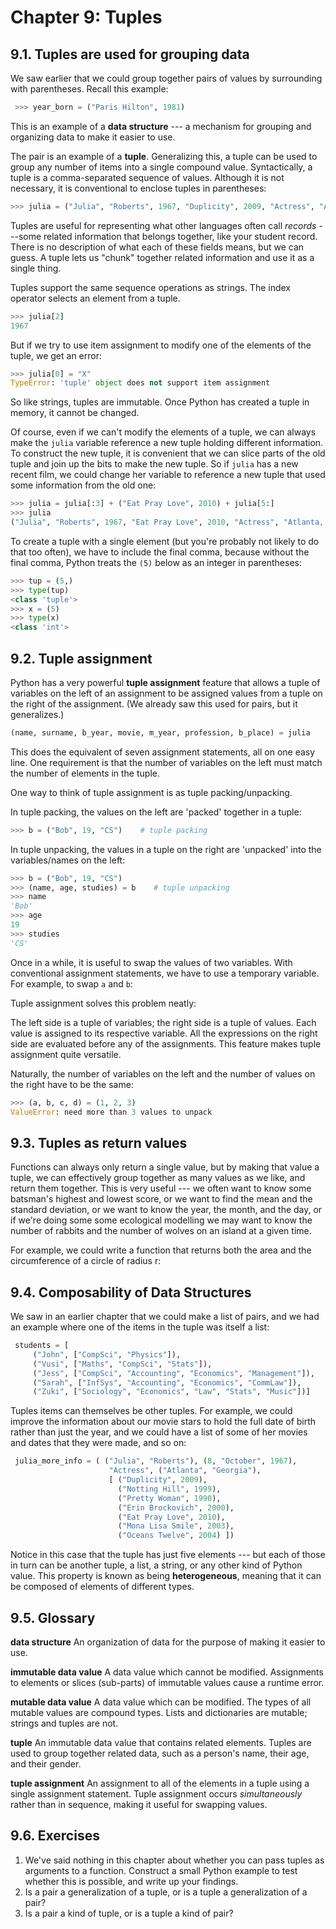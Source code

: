 # Chapter 9: Tuples

## 9.1. Tuples are used for grouping data

We saw earlier that we could group together pairs of values by surrounding with parentheses. Recall this example:

```python
 >>> year_born = ("Paris Hilton", 1981) 
```

This is an example of a **data structure** \-\-- a mechanism for grouping and organizing data to make it easier to use.

The pair is an example of a **tuple**. Generalizing this, a tuple can be used to group any number of items into a single compound value. Syntactically, a tuple is a comma-separated sequence of values. Although it is not necessary, it is conventional to enclose tuples in parentheses:

```python
>>> julia = ("Julia", "Roberts", 1967, "Duplicity", 2009, "Actress", "Atlanta, Georgia")
```

Tuples are useful for representing what other languages often call *records* \-\--some related information that belongs together, like your student record. There is no description of what each of these fields means, but we can guess. A tuple lets us \"chunk\" together related information and use it as a single thing.

Tuples support the same sequence operations as strings. The index operator selects an element from a tuple.

```python
>>> julia[2]
1967
```

But if we try to use item assignment to modify one of the elements of the tuple, we get an error:

```python
>>> julia[0] = "X"
TypeError: 'tuple' object does not support item assignment
```

So like strings, tuples are immutable. Once Python has created a tuple in memory, it cannot be changed.

Of course, even if we can\'t modify the elements of a tuple, we can always make the `julia` variable reference a new tuple holding different information. To construct the new tuple, it is convenient that we can slice parts of the old tuple and join up the bits to make the new tuple. So if `julia` has a new recent film, we could change her variable to
reference a new tuple that used some information from the old one:

```python
>>> julia = julia[:3] + ("Eat Pray Love", 2010) + julia[5:]
>>> julia
("Julia", "Roberts", 1967, "Eat Pray Love", 2010, "Actress", "Atlanta, Georgia")
```

To create a tuple with a single element (but you\'re probably not likely to do that too often), we have to include the final comma, because without the final comma, Python treats the `(5)` below as an integer in parentheses:

```python
>>> tup = (5,)
>>> type(tup)
<class 'tuple'> 
>>> x = (5)
>>> type(x)
<class 'int'>     
```

## 9.2. Tuple assignment

Python has a very powerful **tuple assignment** feature that allows a tuple of variables on the left of an assignment to be assigned values from a tuple on the right of the assignment. (We already saw this used for pairs, but it generalizes.)

```python
(name, surname, b_year, movie, m_year, profession, b_place) = julia
```

This does the equivalent of seven assignment statements, all on one easy line. One requirement is that the number of variables on the left must match the number of elements in the tuple.

One way to think of tuple assignment is as tuple packing/unpacking.

In tuple packing, the values on the left are \'packed\' together in a tuple:

```python
>>> b = ("Bob", 19, "CS")    # tuple packing
```

In tuple unpacking, the values in a tuple on the right are \'unpacked\' into the variables/names on the left:

```python
>>> b = ("Bob", 19, "CS")
>>> (name, age, studies) = b    # tuple unpacking
>>> name
'Bob'
>>> age
19
>>> studies
'CS'
```

Once in a while, it is useful to swap the values of two variables. With conventional assignment statements, we have to use a temporary variable. For example, to swap `a` and `b`:

Tuple assignment solves this problem neatly:

The left side is a tuple of variables; the right side is a tuple of values. Each value is assigned to its respective variable. All the expressions on the right side are evaluated before any of the assignments. This feature makes tuple assignment quite versatile.

Naturally, the number of variables on the left and the number of values on the right have to be the same:

```python
>>> (a, b, c, d) = (1, 2, 3)
ValueError: need more than 3 values to unpack 
```

## 9.3. Tuples as return values

Functions can always only return a single value, but by making that value a tuple, we can effectively group together as many values as we like, and return them together. This is very useful \-\-- we often want to know some batsman\'s highest and lowest score, or we want to find the mean and the standard deviation, or we want to know the year, the month,
and the day, or if we\'re doing some some ecological modelling we may want to know the number of rabbits and the number of wolves on an island at a given time.

For example, we could write a function that returns both the area and the circumference of a circle of radius r:

## 9.4. Composability of Data Structures

We saw in an earlier chapter that we could make a list of pairs, and we had an example where one of the items in the tuple was itself a list:

```python
 students = [
     ("John", ["CompSci", "Physics"]),
     ("Vusi", ["Maths", "CompSci", "Stats"]),
     ("Jess", ["CompSci", "Accounting", "Economics", "Management"]),
     ("Sarah", ["InfSys", "Accounting", "Economics", "CommLaw"]),
     ("Zuki", ["Sociology", "Economics", "Law", "Stats", "Music"])]
```

Tuples items can themselves be other tuples. For example, we could improve the information about our movie stars to hold the full date of birth rather than just the year, and we could have a list of some of her movies and dates that they were made, and so on:

```python
 julia_more_info = ( ("Julia", "Roberts"), (8, "October", 1967), 
                      "Actress", ("Atlanta", "Georgia"),  
                      [ ("Duplicity", 2009), 
                        ("Notting Hill", 1999),
                        ("Pretty Woman", 1990),
                        ("Erin Brockovich", 2000),
                        ("Eat Pray Love", 2010),
                        ("Mona Lisa Smile", 2003),
                        ("Oceans Twelve", 2004) ])
```

Notice in this case that the tuple has just five elements \-\-- but each of those in turn can be another tuple, a list, a string, or any other kind of Python value. This property is known as being **heterogeneous**, meaning that it can be composed of elements of different types.

## 9.5. Glossary
**data structure**
An organization of data for the purpose of making it easier to use.

**immutable data value**
A data value which cannot be modified.  Assignments to elements or
slices (sub-parts) of immutable values cause a runtime error.

**mutable data value**
A data value which can be modified. The types of all mutable values
are compound types.  Lists and dictionaries are mutable; strings
and tuples are not.

**tuple**
An immutable data value that contains related elements. Tuples are used
to group together related data, such as a person's name, their age,
and their gender.

**tuple assignment**
An assignment to all of the elements in a tuple using a single
assignment statement. Tuple assignment occurs *simultaneously* rather than
in sequence, making it useful for swapping values.

## 9.6. Exercises

1.  We've said nothing in this chapter about whether you can pass tuples as arguments to a function. Construct a small Python example to test whether this is possible, and write up your findings.
2.  Is a pair a generalization of a tuple, or is a tuple a generalization of a pair?
3.  Is a pair a kind of tuple, or is a tuple a kind of pair?
